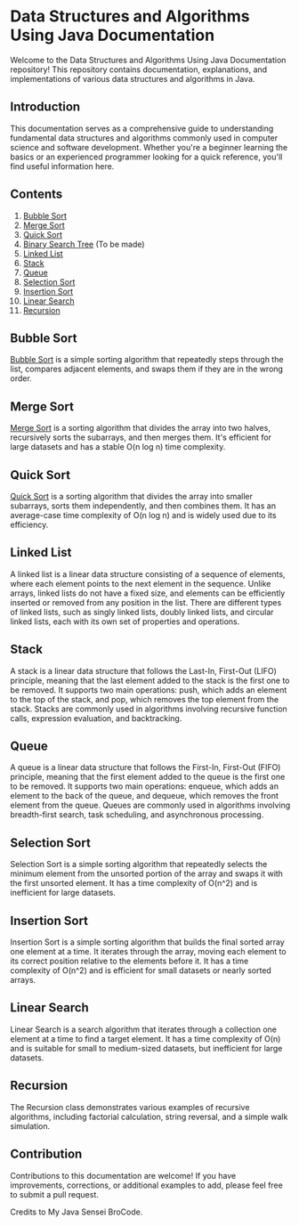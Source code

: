 # Data Structures and Algorithms Using Java Documentation

Welcome to the Data Structures and Algorithms Using Java Documentation repository! This repository contains documentation, explanations, and implementations of various data structures and algorithms in Java.

## Introduction

This documentation serves as a comprehensive guide to understanding fundamental data structures and algorithms commonly used in computer science and software development. Whether you're a beginner learning the basics or an experienced programmer looking for a quick reference, you'll find useful information here.

## Contents

1. [Bubble Sort](#bubble-sort)
2. [Merge Sort](#merge-sort)
3. [Quick Sort](#quick-sort)
4. [Binary Search Tree](#binary-search-tree) (To be made)
5. [Linked List](#linked-list) 
6. [Stack](#stack) 
7. [Queue](#queue)
8. [Selection Sort](#selection-sort)
9. [Insertion Sort](#insertion-sort)
10. [Linear Search](#linear-search)
11. [Recursion](#recursion)

## Bubble Sort

[Bubble Sort](/BubbleSort.java) is a simple sorting algorithm that repeatedly steps through the list, compares adjacent elements, and swaps them if they are in the wrong order.

## Merge Sort

[Merge Sort](/MergeSort.java) is a sorting algorithm that divides the array into two halves, recursively sorts the subarrays, and then merges them. It's efficient for large datasets and has a stable O(n log n) time complexity.

## Quick Sort

[Quick Sort](/QuickSort.java) is a sorting algorithm that divides the array into smaller subarrays, sorts them independently, and then combines them. It has an average-case time complexity of O(n log n) and is widely used due to its efficiency.

## Linked List
A linked list is a linear data structure consisting of a sequence of elements, where each element points to the next element in the sequence. Unlike arrays, linked lists do not have a fixed size, and elements can be efficiently inserted or removed from any position in the list. There are different types of linked lists, such as singly linked lists, doubly linked lists, and circular linked lists, each with its own set of properties and operations.

## Stack
A stack is a linear data structure that follows the Last-In, First-Out (LIFO) principle, meaning that the last element added to the stack is the first one to be removed. It supports two main operations: push, which adds an element to the top of the stack, and pop, which removes the top element from the stack. Stacks are commonly used in algorithms involving recursive function calls, expression evaluation, and backtracking.

## Queue
A queue is a linear data structure that follows the First-In, First-Out (FIFO) principle, meaning that the first element added to the queue is the first one to be removed. It supports two main operations: enqueue, which adds an element to the back of the queue, and dequeue, which removes the front element from the queue. Queues are commonly used in algorithms involving breadth-first search, task scheduling, and asynchronous processing.

## Selection Sort
Selection Sort is a simple sorting algorithm that repeatedly selects the minimum element from the unsorted portion of the array and swaps it with the first unsorted element. It has a time complexity of O(n^2) and is inefficient for large datasets.

## Insertion Sort
Insertion Sort is a simple sorting algorithm that builds the final sorted array one element at a time. It iterates through the array, moving each element to its correct position relative to the elements before it. It has a time complexity of O(n^2) and is efficient for small datasets or nearly sorted arrays.

## Linear Search
Linear Search is a search algorithm that iterates through a collection one element at a time to find a target element. It has a time complexity of O(n) and is suitable for small to medium-sized datasets, but inefficient for large datasets.

## Recursion
The Recursion class demonstrates various examples of recursive algorithms, including factorial calculation, string reversal, and a simple walk simulation.

## Contribution

Contributions to this documentation are welcome! If you have improvements, corrections, or additional examples to add, please feel free to submit a pull request.

Credits to My Java Sensei BroCode.